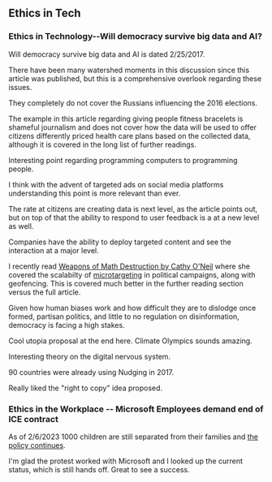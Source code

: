 ## Ethics in Tech


### Ethics in Technology--Will democracy survive big data and AI?

Will democracy survive big data and AI is dated 2/25/2017.

There have been many watershed moments in this discussion since this article was published, but this is a comprehensive overlook regarding these issues.

They completely do not cover the Russians influencing the 2016 elections. 

The example in this article regarding giving people fitness bracelets is shameful journalism and does not cover how the data will be used to offer citizens differently priced health care plans based on the collected data, although it is covered in the long list of further readings. 

Interesting point regarding programming computers to programming people. 

I think with the advent of targeted ads on social media platforms understanding this point is more relevant than ever.

The rate at citizens are creating data is next level, as the article points out, but on top of that the ability to respond to user feedback is a at a new level as well.

Companies have the ability to deploy targeted content and see the interaction at a major level. 

I recently read [Weapons of Math Destruction by Cathy O'Neil](https://en.wikipedia.org/wiki/Weapons_of_Math_Destruction) where she covered the scalabilty of [microtargeting](https://en.wikipedia.org/wiki/Microtargeting#:~:text=Microtargeting%20is%20the%20use%20of,product%20or%20a%20political%20candidate.) in political campaigns, along with geofencing. This is covered much better in the further reading section versus the full article. 

Given how human biases work and how difficult they are to dislodge once formed, partisan politics, and little to no regulation on disinformation, democracy is facing a high stakes.

Cool utopia proposal at the end here. Climate Olympics sounds amazing. 

Interesting theory on the digital nervous system. 

90 countries were already using Nudging in 2017.

Really liked the "right to copy" idea proposed. 


### Ethics in the Workplace -- Microsoft Employees demand end of ICE contract

As of 2/6/2023 1000 children are still separated from their families and [the policy continues](https://www.vera.org/news/children-are-still-being-separated-from-their-families-at-the-border). 

I'm glad the protest worked with Microsoft and I looked up the current status, which is still hands off. Great to see a success.